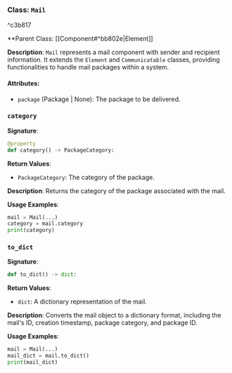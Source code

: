 
### Class: `Mail`

^c3b817

**Parent Class: [[Component#^bb802e|Element]]

**Description**:
`Mail` represents a mail component with sender and recipient information. It extends the `Element` and `Communicatable` classes, providing functionalities to handle mail packages within a system.

#### Attributes:
- `package` (Package | None): The package to be delivered.

### `category`

**Signature**:
```python
@property
def category() -> PackageCategory:
```

**Return Values**:
- `PackageCategory`: The category of the package.

**Description**:
Returns the category of the package associated with the mail.

**Usage Examples**:
```python
mail = Mail(...)
category = mail.category
print(category)
```

### `to_dict`

**Signature**:
```python
def to_dict() -> dict:
```

**Return Values**:
- `dict`: A dictionary representation of the mail.

**Description**:
Converts the mail object to a dictionary format, including the mail's ID, creation timestamp, package category, and package ID.

**Usage Examples**:
```python
mail = Mail(...)
mail_dict = mail.to_dict()
print(mail_dict)
```
